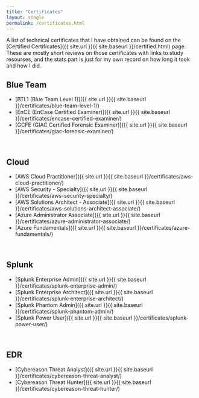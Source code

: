 ```yaml
---
title: "Certificates"
layout: single
permalink: /certificates.html
---
```


A list of technical certificates that I have obtained can be found on the [Certified Certificates]({{ site.url }}{{ site.baseurl }}/certified.html) page. These are mostly short reviews on those certificates with links to study resourses, and the stats part is just for my own record on how long it took and how I did.

## Blue Team
- [BTL1 (Blue Team Level 1)]({{ site.url }}{{ site.baseurl }}/certificates/blue-team-level-1/)
- [EnCE (EnCase Certified Examiner)]({{ site.url }}{{ site.baseurl }}/certificates/encase-certified-examiner/)
- [GCFE (GIAC Certified Forensic Examiner)]({{ site.url }}{{ site.baseurl }}/certificates/giac-forensic-examiner/)

<br>

## Cloud
- [AWS Cloud Practitioner]({{ site.url }}{{ site.baseurl }}/certificates/aws-cloud-practitioner/)
- [AWS Security - Specialty]({{ site.url }}{{ site.baseurl }}/certificates/aws-security-specialty/)
- [AWS Solutions Architect - Associate]({{ site.url }}{{ site.baseurl }}/certificates/aws-solutions-architect-associate/)
- [Azure Administrator Associate]({{ site.url }}{{ site.baseurl }}/certificates/azure-administrator-associate/)
- [Azure Fundamentals]({{ site.url }}{{ site.baseurl }}/certificates/azure-fundamentals/)

<br>

## Splunk
- [Splunk Enterprise Admin]({{ site.url }}{{ site.baseurl }}/certificates/splunk-enterprise-admin/)
- [Splunk Enterprise Architect]({{ site.url }}{{ site.baseurl }}/certificates/splunk-enterprise-architect/)
- [Splunk Phantom Admin]({{ site.url }}{{ site.baseurl }}/certificates/splunk-phantom-admin/)
- [Splunk Power User]({{ site.url }}{{ site.baseurl }}/certificates/splunk-power-user/)

<br>

## EDR
- [Cybereason Threat Analyst]({{ site.url }}{{ site.baseurl }}/certificates/cybereason-threat-analyst/)
- [Cybereason Threat Hunter]({{ site.url }}{{ site.baseurl }}/certificates/cybereason-threat-hunter/)

<br>